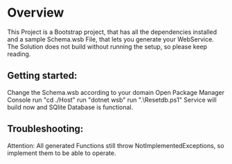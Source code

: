 # Overview
This Project is a Bootstrap project, that has all the dependencies installed and a sample Schema.wsb File, that lets you generate your WebService. The Solution does not build without running the setup, so please keep reading.

## Getting started:
Change the Schema.wsb according to your domain
Open Package Manager Console
run "cd ./Host"
run "dotnet wsb"
run ".\Resetdb.ps1"
Service will build now and SQlite Database is functional.

## Troubleshooting:
Attention: All generated Functions still throw NotImplementedExceptions, so implement them to be able to operate.
